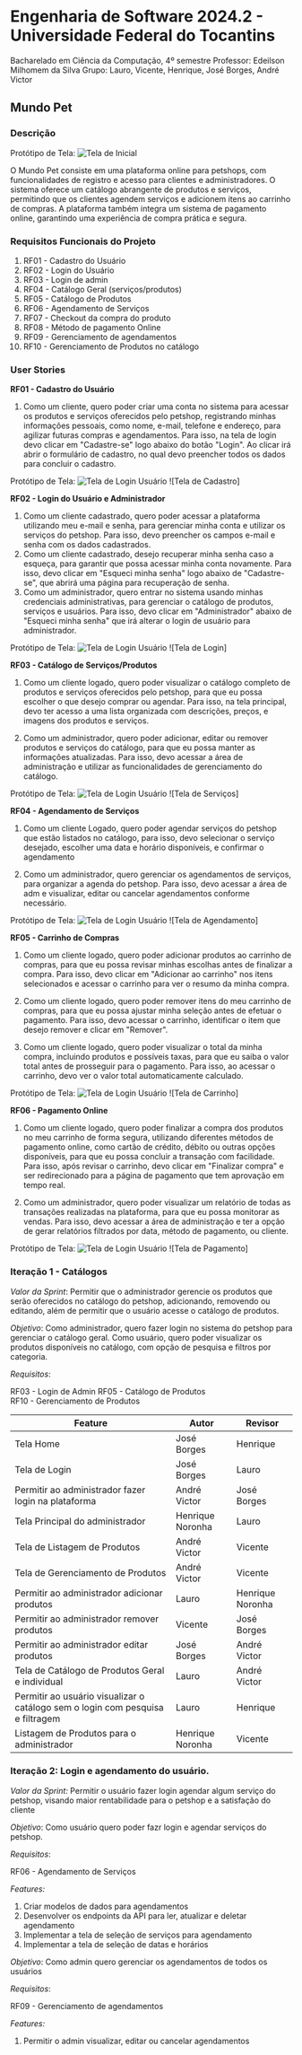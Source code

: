 # Engenharia de Software 2024.2 - Universidade Federal do Tocantins
 Bacharelado em Ciência da Computação, 4º semestre
 Professor: Edeilson Milhomem da Silva
 Grupo: Lauro, Vicente, Henrique, José Borges, André Victor

## Mundo Pet
### Descrição 
Protótipo de Tela:
![Tela de Inicial](./prototipos/index.png)

O Mundo Pet consiste em uma plataforma online para petshops, com funcionalidades de registro e acesso para clientes e administradores. O sistema oferece um catálogo abrangente de produtos e serviços, permitindo que os clientes agendem serviços e adicionem itens ao carrinho de compras. A plataforma também integra um sistema de pagamento online, garantindo uma experiência de compra prática e segura.

### Requisitos Funcionais do Projeto

1.  RF01 - Cadastro do Usuário
2.  RF02 - Login do Usuário 
3.  RF03 - Login de admin 
4.  RF04 - Catálogo Geral (serviços/produtos)
5.  RF05 - Catálogo de Produtos
6.  RF06 - Agendamento de Serviços
7.  RF07 - Checkout da compra do produto
8.  RF08 - Método de pagamento Online
9.  RF09 - Gerenciamento de agendamentos
10. RF10 - Gerenciamento de Produtos no catálogo

### User Stories

**RF01 - Cadastro do Usuário** 
1. Como um cliente, quero poder criar uma conta no sistema para acessar os produtos e serviços oferecidos pelo petshop, registrando minhas informações pessoais, como nome, e-mail, telefone e endereço, para agilizar futuras compras e agendamentos. Para isso, na tela de login devo clicar em "Cadastre-se" logo abaixo do botão "Login". Ao clicar irá abrir o formulário de cadastro, no qual devo preencher todos os dados para concluir o cadastro.
 
 Protótipo de Tela:
 ![Tela de Login Usuário](./prototipos/cadastro.png)
 ![Tela de Cadastro]

 **RF02 - Login do Usuário e Administrador**
 1. Como um cliente cadastrado, quero poder acessar a plataforma utilizando meu e-mail e senha, para gerenciar minha conta e utilizar os serviços do petshop. Para isso, devo preencher os campos e-mail e senha com os dados cadastrados.
 2. Como um cliente cadastrado, desejo recuperar minha senha caso a esqueça, para garantir que possa acessar minha conta novamente. Para isso, devo clicar em "Esqueci minha senha" logo abaixo de "Cadastre-se", que abrirá uma página para recuperação de senha.
 3. Como um administrador, quero entrar no sistema usando minhas credenciais administrativas, para gerenciar o catálogo de produtos, serviços e usuários. Para isso, devo clicar em "Administrador" abaixo de "Esqueci minha senha" que irá alterar o login de usuário para administrador.
 
 Protótipo de Tela: 
 ![Tela de Login Usuário](./prototipos/login.png)
 ![Tela de Login]

**RF03 - Catálogo de Serviços/Produtos**
1. Como um cliente logado, quero poder visualizar o catálogo completo de produtos e serviços oferecidos pelo petshop, para que eu possa escolher o que desejo comprar ou agendar. Para isso, na tela principal, devo ter acesso a uma lista organizada com descrições, preços, e imagens dos produtos e serviços. 

2. Como um administrador, quero poder adicionar, editar ou remover produtos e serviços do catálogo, para que eu possa manter as informações atualizadas. Para isso, devo acessar a área de administração e utilizar as funcionalidades de gerenciamento do catálogo.

Protótipo de Tela:
 ![Tela de Login Usuário](./prototipos/serviços.png)
 ![Tela de Serviços]


**RF04 - Agendamento de Serviços**
1. Como um cliente Logado, quero poder agendar serviços do petshop que estão listados no catálogo, para isso, devo selecionar o serviço desejado, escolher uma data e horário disponíveis, e confirmar o agendamento

2. Como um administrador, quero gerenciar os agendamentos de serviços, para organizar a agenda do petshop. Para isso, devo acessar a área de adm e visualizar, editar ou cancelar agendamentos conforme necessário.

Protótipo de Tela:
 ![Tela de Login Usuário](./prototipos/Agendamento.png)
 ![Tela de Agendamento]

**RF05 - Carrinho de Compras**
1. Como um cliente logado, quero poder adicionar produtos ao carrinho de compras, para que eu possa revisar minhas escolhas antes de finalizar a compra. Para isso, devo clicar em "Adicionar ao carrinho" nos itens selecionados e acessar o carrinho para ver o resumo da minha compra. 

2. Como um cliente logado, quero poder remover itens do meu carrinho de compras, para que eu possa ajustar minha seleção antes de efetuar o pagamento. Para isso, devo acessar o carrinho, identificar o item que desejo remover e clicar em "Remover". 

3. Como um cliente logado, quero poder visualizar o total da minha compra, incluindo produtos e possíveis taxas, para que eu saiba o valor total antes de prosseguir para o pagamento. Para isso, ao acessar o carrinho, devo ver o valor total automaticamente calculado. 

Protótipo de Tela:
 ![Tela de Login Usuário](./prototipos/Carrinho.png)
 ![Tela de Carrinho]

**RF06 - Pagamento Online**
1. Como um cliente logado, quero poder finalizar a compra dos produtos no meu carrinho de forma segura, utilizando diferentes métodos de pagamento online, como cartão de crédito, débito ou outras opções disponíveis, para que eu possa concluir a transação com facilidade. Para isso, após revisar o carrinho, devo clicar em "Finalizar compra" e ser redirecionado para a página de pagamento que tem aprovação em tempo real. 

2. Como um administrador, quero poder visualizar um relatório de todas as transações realizadas na plataforma, para que eu possa monitorar as vendas. Para isso, devo acessar a área de administração e ter a opção de gerar relatórios filtrados por data, método de pagamento, ou cliente. 

Protótipo de Tela:
![Tela de Login Usuário](./prototipos/Pagamento.png)
![Tela de Pagamento]

### Iteração 1 - Catálogos
*Valor da Sprint*: Permitir que o administrador gerencie os produtos que serão oferecidos no catálogo do petshop, adicionando, removendo ou editando, além de permitir que o usuário acesse o catálogo de produtos.

*Objetivo*: Como administrador, quero fazer login no sistema do petshop para gerenciar o catálogo geral.
Como usuário, quero poder visualizar os produtos disponíveis no catálogo, com opção de pesquisa e filtros por categoria.

*Requisitos*:

RF03 - Login de Admin
RF05 - Catálogo de Produtos     
RF10 - Gerenciamento de Produtos 

| Feature                                                                                              | Autor           | Revisor         |
|------------------------------------------------------------------------------------------------------|-----------------|-----------------|
| Tela Home                                                                                            | José Borges     | Henrique        |
| Tela de Login                                                                                         | José Borges     | Lauro           |
| Permitir ao administrador fazer login na plataforma                                                   | André Victor    | José Borges     |
| Tela Principal do administrador                                                                       | Henrique Noronha| Lauro           |
| Tela de Listagem de Produtos                                                                          | André Victor    | Vicente         |
| Tela de Gerenciamento de Produtos                                                                     | André Victor    | Vicente         |
| Permitir ao administrador adicionar produtos                                                          | Lauro           | Henrique Noronha|
| Permitir ao administrador remover produtos                                                            | Vicente         | José Borges     |
| Permitir ao administrador editar produtos                                                             | José Borges     | André Victor    |
| Tela de Catálogo de Produtos Geral e individual                                                       | Lauro           |      André Victor     |
| Permitir ao usuário visualizar o catálogo sem o login com pesquisa e filtragem                        | Lauro           | Henrique        |
| Listagem de Produtos para o administrador                                                             | Henrique Noronha| Vicente         |

### Iteração 2: Login e agendamento do usuário.

*Valor da Sprint:* Permitir o usuário fazer login agendar algum serviço do petshop, visando maior rentabilidade para o petshop e a satisfação do cliente

*Objetivo*: Como usuário quero poder fazr login e agendar serviços do petshop.

*Requisitos*:

RF06 - Agendamento de Serviços

*Features:*
1. Criar modelos de dados para agendamentos
2. Desenvolver os endpoints da API para ler, atualizar e deletar agendamento
3. Implementar a tela de seleção de serviços para agendamento
4. Implementar a tela de seleção de datas e horários 

*Objetivo*: Como admin quero gerenciar os agendamentos de todos os usuários

*Requisitos*: 

RF09 - Gerenciamento de agendamentos

*Features:*
1. Permitir o admin visualizar, editar ou cancelar agendamentos
